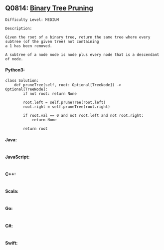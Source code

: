 ## Q0814: [Binary Tree Pruning](https://leetcode.com/problems/binary-tree-pruning/)

```
Difficulty Level: MEDIUM
```

```
Description:

Given the root of a binary tree, return the same tree where every subtree (of the given tree) not containing
a 1 has been removed.

A subtree of a node node is node plus every node that is a descendant of node.
```

#### Python3:

```
class Solution:
    def pruneTree(self, root: Optional[TreeNode]) -> Optional[TreeNode]:
        if not root: return None

        root.left = self.pruneTree(root.left)
        root.right = self.pruneTree(root.right)

        if root.val == 0 and not root.left and not root.right:
            return None

        return root
```

#### Java:

```

```

#### JavaScript:

```

```

#### C++:

```

```

#### Scala:

```

```

#### Go:

```

```

#### C#:

```

```

#### Swift:

```

```